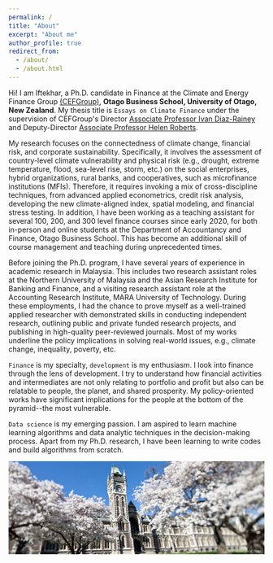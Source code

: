 ```yaml
---
permalink: /
title: "About"
excerpt: "About me"
author_profile: true
redirect_from: 
  - /about/
  - /about.html
---
```


Hi! I am Iftekhar, a Ph.D. candidate in Finance at the Climate and Energy Finance Group [(CEFGroup)](https://blogs.otago.ac.nz/cefg/), **Otago Business School, University of Otago, New Zealand**. My thesis title is `Essays on Climate Finance` under the supervision of CEFGroup's Director [Associate Professor Ivan Diaz-Rainey](https://www.otago.ac.nz/accountancyfinance/staff/otago032953.html) and Deputy-Director [Associate Professor Helen Roberts](https://www.otago.ac.nz/accountancyfinance/staff/helenroberts.html).

My research focuses on the connectedness of climate change, financial risk, and corporate sustainability. Specifically, it involves the assessment of country-level climate vulnerability and physical risk (e.g., drought, extreme temperature, flood, sea-level rise, storm, etc.) on the social enterprises, hybrid organizations, rural banks, and cooperatives, such as microfinance institutions (MFIs). Therefore, it requires invoking a mix of cross-discipline techniques, from advanced applied econometrics, credit risk analysis, developing the new climate-aligned index, spatial modeling, and financial stress testing. In addition, I have been working as a teaching assistant for several 100, 200, and 300 level finance courses since early 2020, for both in-person and online students at the Department of Accountancy and Finance, Otago Business School. This has become an additional skill of course management and teaching during unprecedented times.

Before joining the Ph.D. program, I have several years of experience in academic research in Malaysia. This includes two research assistant roles at the Northern University of Malaysia and the Asian Research Institute for Banking and Finance, and a visiting research assistant role at the Accounting Research Institute, MARA University of Technology. During these employments, I had the chance to prove myself as a well-trained applied researcher with demonstrated skills in conducting independent research, outlining public and private funded research projects, and publishing in high-quality peer-reviewed journals. Most of my works underline the policy implications in solving real-world issues, e.g., climate change, inequality, poverty, etc. 

`Finance` is my specialty, `development` is my enthusiasm. I look into finance through the lens of development. I try to understand how financial activities and intermediates are not only relating to portfolio and profit but also can be relatable to people, the planet, and shared prosperity. My policy-oriented works have significant implications for the people at the bottom of the pyramid--the most vulnerable.

`Data science` is my emerging passion. I am aspired to learn machine learning algorithms and data analytic techniques in the decision-making process. Apart from my Ph.D. research, I have been learning to write codes and build algorithms from scratch.

![](/images/otago_1.jpg)
